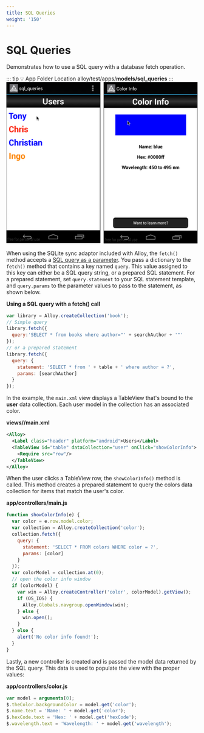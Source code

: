 ```yaml
---
title: SQL Queries
weight: '150'
---
```


# SQL Queries

Demonstrates how to use a SQL query with a database fetch operation.

::: tip 💡 App Folder Location
alloy/test/apps/**models/sql\_queries**
:::
![sql_query](./sql_query.png)

When using the SQLite sync adaptor included with Alloy, the `fetch()` method accepts a [SQL query as a parameter](/guide/Alloy_Framework/Alloy_Guide/Alloy_Models/Alloy_Sync_Adapters_and_Migrations/#sqlite-sync-adapter). You pass a dictionary to the `fetch()` method that contains a key named `query`. This value assigned to this key can either be a SQL query string, or a prepared SQL statement. For a prepared statement, set `query.statement` to your SQL statement template, and `query.params` to the parameter values to pass to the statement, as shown below.

**Using a SQL query with a fetch() call**

```javascript
var library = Alloy.createCollection('book');
// Simple query
library.fetch({
  query:'SELECT * from books where author="' + searchAuthor + '"'
});
// or a prepared statement
library.fetch({
  query: {
    statement: 'SELECT * from ' + table + ' where author = ?',
    params: [searchAuthor]
  }
});
```

In the example, the `main.xml` view displays a TableView that's bound to the **user** data collection. Each user model in the collection has an associated color.

**views/<platform>/main.xml**

```xml
<Alloy>
  <Label class="header" platform="android">Users</Label>
  <TableView id="table" dataCollection="user" onClick="showColorInfo">
    <Require src="row"/>
  </TableView>
</Alloy>
```

When the user clicks a TableView row, the `showColorInfo()` method is called. This method creates a prepared statement to query the colors data collection for items that match the user's color.

**app/controllers/main.js**

```javascript
function showColorInfo(e) {
  var color = e.row.model.color;
  var collection = Alloy.createCollection('color');
  collection.fetch({
    query: {
      statement: 'SELECT * FROM colors WHERE color = ?',
      params: [color]
    }
  });
  var colorModel = collection.at(0);
  // open the color info window
  if (colorModel) {
    var win = Alloy.createController('color', colorModel).getView();
    if (OS_IOS) {
      Alloy.Globals.navgroup.openWindow(win);
    } else {
      win.open();
    }
  } else {
    alert('No color info found!');
  }
}
```

Lastly, a new controller is created and is passed the model data returned by the SQL query. This data is used to populate the view with the proper values:

**app/controllers/color.js**

```javascript
var model = arguments[0];
$.theColor.backgroundColor = model.get('color');
$.name.text = 'Name: ' + model.get('color');
$.hexCode.text = 'Hex: ' + model.get('hexCode');
$.wavelength.text = 'Wavelength: ' + model.get('wavelength');
```
